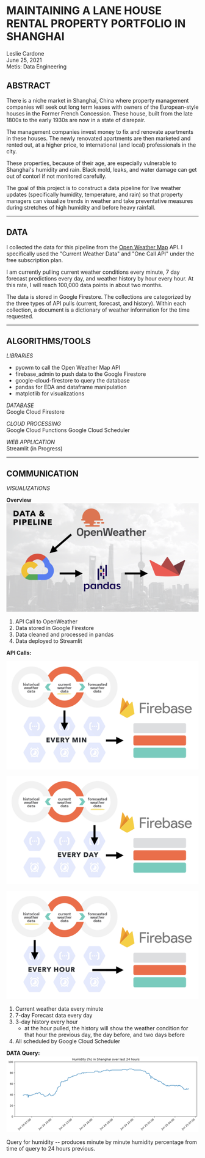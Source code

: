# **MAINTAINING A LANE HOUSE RENTAL PROPERTY PORTFOLIO IN SHANGHAI**
Leslie Cardone  
June 25, 2021  
Metis: Data Engineering



## ABSTRACT

There is a niche market in Shanghai, China where property management companies will seek out long term leases with owners of the European-style houses in the Former French Concession. These house, built from the late 1800s to the early 1930s are now in a state of disrepair. 

The management companies invest money to fix and renovate apartments in these houses. The newly renovated apartments are then marketed and rented out, at a higher price, to international (and local) professionals in the city. 

These properties, because of their age, are especially vulnerable to Shanghai's humidity and rain. Black mold, leaks, and water damage can get out of contorl if not monitored carefully.

The goal of this project is to construct a data pipeline for live weather updates (specifically humidity, temperature, and rain) so that property managers can visualize trends in weather and take preventative measures during stretches of high humidity and before heavy rainfall.

------------------------------------


## DATA

I collected the data for this pipeline from the [Open Weather Map](https://openweathermap.org/api) API. I specifically used the "Current Weather Data" and "One Call API" under the free subscription plan.

I am currently pulling current weather conditions every minute, 7 day forecast predictions every day, and weather history by hour every hour. At this rate, I will reach 100,000 data points in about two months.

The data is stored in Google Firestore. The collections are categorized by the three types of API pulls (current, forecast, and history). Within each collection, a document is a dictionary of weather information for the time requested.

------------------------------------


## ALGORITHMS/TOOLS

*LIBRARIES*
- pyowm to call the Open Weather Map API
- firebase_admin to push data to the Google Firestore
- google-cloud-firestore to query the database
- pandas for EDA and dataframe manipulation
- matplotlib for visualizations

*DATABASE*  
Google Cloud Firestore

*CLOUD PROCESSING*  
Google Cloud Functions
Google Cloud Scheduler

*WEB APPLICATION*  
Streamlit (in Progress)


------------------------------------

## COMMUNICATION
*VISUALIZATIONS*


**Overview**
![image](./viz/workflow_1.jpeg)
   
1. API Call to OpenWeather
2. Data stored in Google Firestore
3. Data cleaned and processed in pandas
4. Data deployed to Streamlit


**API Calls:**

![image](./viz/workflow_2.jpeg)

![image](./viz/workflow_3.jpeg)

![image](./viz/workflow_4.jpeg)

1. Current weather data every minute
2. 7-day Forecast data every day
3. 3-day history every hour
    - at the hour pulled, the history will show the weather condition for that hour the previous day, the day before, and two days before
4. All scheduled by Google Cloud Scheduler


**DATA Query:**
![image](./viz/shanghai_humidity.png)

Query for humidity -- produces minute by minute humidity percentage from time of query to 24 hours previous.